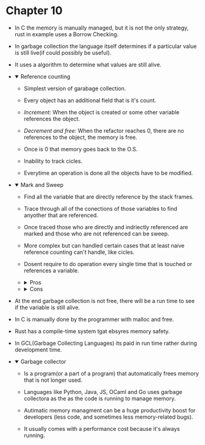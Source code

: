 # Chapter 10

- In C the memory is manually managed, but it is not the only strategy, rust in
  example uses a Borrow Checking.

- In garbage collection the language itself determines if a particular value
  is still live(if could possibly be useful).

- It uses a algorithm to determine what values are still alive.

- <details open>
  <summary>Reference counting</summary>

    - Simplest version of garabage collection.

    - Every object has an additional field that is it's count.

    - *Increment:* When the object is created or some other variable references
        the object.

    - *Decrement and free:* When the refactor reaches 0, there are no references
      to the object, the memory is free.

    - Once is 0 that memory goes back to the O.S.

    - Inability to track cicles.

    - Everytime an operation is done all the objects have to be modified.
  </details>

- <details open>
  <summary>Mark and Sweep</summary>

    - Find all the variable that are directly reference by the stack frames.

    - Trace through all of the conections of those variables to find anyother
      that are referenced.

    - Once traced those who are directly and indriectly referenced are marked
      and those who are not referenced can be sweep.

    - More complex but can handled certain cases that at least naive reference
      counting can't handle, like cicles.

    - Dosent require to do operation every single time that is touched or
      references a variable.

    - <details>
      <summary>Pros</summary>

        - Can detect cicles, and thus memory leaks in certain cases.

        - Less on-demand bookkeeping.

        - Reduces potential performance degradation in highly multithreaded
          programs.
      </details>

    - <details>
      <summary>Cons</summary>

        - More complex to implement.

        - Can cause "stop-the-world" pauses when lots of objects exist and must be
          freed.

        - Higher memory overhead.

        - Less predictable performance.
      </details>


  </details>
  </details>

- At the end garbage collection is not free, there will be a run time to see if
  the variable is still alive.

- In C is manually done by the programmer with malloc and free.

- Rust has a compile-time system tgat ebsyres memory safety.

- In GCL(Garbage Collecting Languages) its paid in run time rather during
  development time.

- <details open>
  <summary>Garbage collector</summary>

    - Is a program(or a part of a program) that automatically frees memory that is
      not longer used.

    - Languages like Python, Java, JS, OCaml and Go uses garbage collectora as the
      as the code is running to manage memory.

    - Autimatic memory managment can be a huge productivity boost for developers
      (less code, and sometimes less memory-related bugs).

    - It usually comes with a performance cost because it's always running.
  </details>
